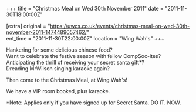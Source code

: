 +++
title = "Christmas Meal on Wed 30th November 2011"
date = "2011-11-30T18:00:00Z"

[extra]
original = "https://uwcs.co.uk/events/christmas-meal-on-wed-30th-november-2011-1474489057462/"    
ent_time = "2011-11-30T22:00:00Z"
location = "Wing Wah's"
+++

Hankering for some delicious chinese food?  
Want to celebrate the festive season with fellow CompSoc-ites?  
Anticipating the thrill of receiving your secret santa gift\*?  
Dreading MrWilson singing karaoke again?

Then come to the Christmas Meal, at Wing Wah's\!

We have a VIP room booked, plus karaoke.

\*Note: Applies only if you have signed up for Secret Santa. DO IT. NOW.

